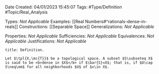 <div class="topSpace"></div>

Date Created: 04/01/2023 15:45:07
Tags: #Type/Definition #Topic/Real_Analysis

Types: <i>Not Applicable</i>
Examples: [[Real Numbers#^rationals-dense-in-reals]]
Constructions: [[Separable Space]]
Generalizations: <i>Not Applicable</i>

Properties: <i>Not Applicable</i>
Sufficiencies: <i>Not Applicable</i>
Equivalences: <i>Not Applicable</i>
Justifications: <i>Not Applicable</i>

``` ad-Definition
title: Definition.

Let $\tpl{X,\mc{T}}$ be a topological space. A subset $S\subseteq X$ is said to be <b>dense in $X$</b> if $\bar{S}=X$; that is, if $U\cap S\neq\em$ for all neighborhoods $U$ of $x\in X$.

```
